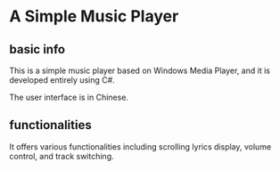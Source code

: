 # A Simple Music Player
## basic info
This is a simple music player based on Windows Media Player, and it is developed entirely using C#.

The user interface is in Chinese.
## functionalities
It offers various functionalities including scrolling lyrics display, volume control, and track switching.


